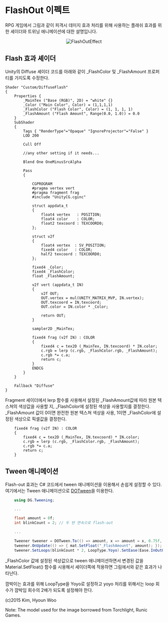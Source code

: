 # FlashOut 이펙트

RPG 게임에서 그림과 같이 피격시 데미지 효과 처리를 위해 사용하는 플래쉬 효과를 위한 셰이더와 트위닝 애니메이션에 대한 설명입니다. 


<p align="center">
  <img src="https://github.com/kimsama/Unity-FlashOut-Effect/blob/master/image/flashout_shader.gif?raw=true" alt="FlashOutEffect"/>
</p>

Flash 효과 셰이더 
-----------------

Unity의 Diffuse 셰이더 코드를 아래와 같이 _FlashColor 및 _FlashAmount 프로퍼티를 가지도록 수정한다.

```
Shader "Custom/DiffuseFlash" 
{
	Properties {		
		_MainTex ("Base (RGB)", 2D) = "white" {}
		_Color ("Main Color", Color) = (1,1,1,1)
		_FlashColor ("Flash Color", Color) = (1, 1, 1, 1)
		_FlashAmount ("Flash Amount", Range(0.0, 1.0)) = 0.0
	}
	SubShader 
	{
		Tags { "RenderType"="Opaque" "IgnoreProjector"="False" }
		LOD 200

		Cull Off
        
        //any other setting if it needs...

		Blend One OneMinusSrcAlpha

		Pass
		{
	
			CGPROGRAM
			#pragma vertex vert
			#pragma fragment frag
			#include "UnityCG.cginc"

			struct appdata_t
			{
		    	float4 vertex   : POSITION;
		    	float4 color    : COLOR;
		    	float2 texcoord : TEXCOORD0; 
			};

			struct v2f
			{
	    		float4 vertex  : SV_POSITION;
	    		fixed4 color   : COLOR;
	    		half2 texcoord : TEXCOORD0;
			};
	
			fixed4 _Color;
			fixed4 _FlashColor;
			float _FlashAmount;

			v2f vert (appdata_t IN)
			{
			    v2f OUT;
			    OUT.vertex = mul(UNITY_MATRIX_MVP, IN.vertex);
			    OUT.texcoord = IN.texcoord;
			    OUT.color = IN.color * _Color;

			    return OUT;
			}

			sampler2D _MainTex;
	
			fixed4 frag (v2f IN) : COLOR
			{
				fixed4 c = tex2D (_MainTex, IN.texcoord) * IN.color;
				c.rgb = lerp (c.rgb, _FlashColor.rgb, _FlashAmount);
				c.rgb *= c.a;
				return c;
			}
			ENDCG
		}
	}
	
	Fallback "Diffuse"
}
```

Fragment 셰이더에서 lerp 함수를 사용해서 설정된 _FlashAmount값에 따라 원본 텍스쳐의 색상값을 사용할 지, _FlashColor에 설정된 색상을 사용할지를 결정한다. _FlashAmount 값이 0이면 완전한 원본 텍스쳐 색상을 사용, 1이면 _FlashColor에 설정된 색상으로 픽셀값을 결정한다.

```
	fixed4 frag (v2f IN) : COLOR
	{
		fixed4 c = tex2D (_MainTex, IN.texcoord) * IN.color;
		c.rgb = lerp (c.rgb, _FlashColor.rgb, _FlashAmount);
		c.rgb *= c.a;
		return c;
	}
```


Tween 애니메이션
----------------

Flash-out 효과는 C# 코드에서 tween 애니메이션을 이용해서 손쉽게 설정할 수 있다. 여기에서는 Tween 애니메이션으로 [DOTween](http://dotween.demigiant.com/index.php)을 이용한다.

```csharp
    using DG.Tweening;

    ...

	float amount = 0f;
	int blinkCount = 2; // 두 번 연속으로 flash-out

    ...

    Tweener tweener = DOTween.To(() => amount, x => amount = x, 0.75f, 0.1f);
    tweener.OnUpdate(() => { mat.SetFloat("_FlashAmount", amount); });
    tweener.SetLoops(blinkCount * 2, LoopType.Yoyo).SetEase(Ease.InOutQuad);

```

_FlashColor 값에 설정된 색상값으로 tween 애니메이션하면서 변경된 값을 Material.SetFloat() 함수를 시용해서 셰이더쪽에 적용하면 그림에서와 같은 효과가 나타난다. 

깜박이는 효과를 위해 LoopType을 Yoyo로 설정하고 yoyo 처리를 위해서는 loop 회수가 깜박임 회수의 2배가 되도록 설정해야 한다. 


(c)2015 Kim, Hyoun Woo

Note: The model used for the image borrowed from Torchlight, Runic Games.
